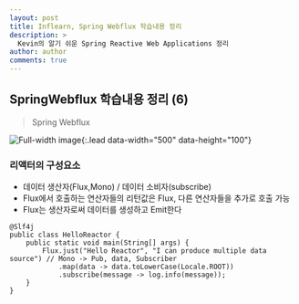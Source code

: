 ```yaml
---
layout: post
title: Inflearn, Spring Webflux 학습내용 정리
description: >
  Kevin의 알기 쉬운 Spring Reactive Web Applications 정리
author: author
comments: true
---
```


## SpringWebflux 학습내용 정리 (6)
> Spring Webflux

![Full-width image](https://sungwon-choi-29.github.io/assets/img/blog/study/webflux/webflux(6)-1.png){:.lead data-width="500" data-height="100"}


### 리액터의 구성요소
* 데이터 생산자(Flux,Mono) / 데이터 소비자(subscribe)
* Flux에서 호출하는 연산자들의 리턴값은 Flux, 다른 연산자들을 추가로 호출 가능
* Flux는 생산자로써 데이터를 생성하고 Emit한다

```
@Slf4j
public class HelloReactor {
    public static void main(String[] args) {
        Flux.just("Hello Reactor", "I can produce multiple data source") // Mono -> Pub, data, Subscriber
            .map(data -> data.toLowerCase(Locale.ROOT))
            .subscribe(message -> log.info(message));
    }
}
```



